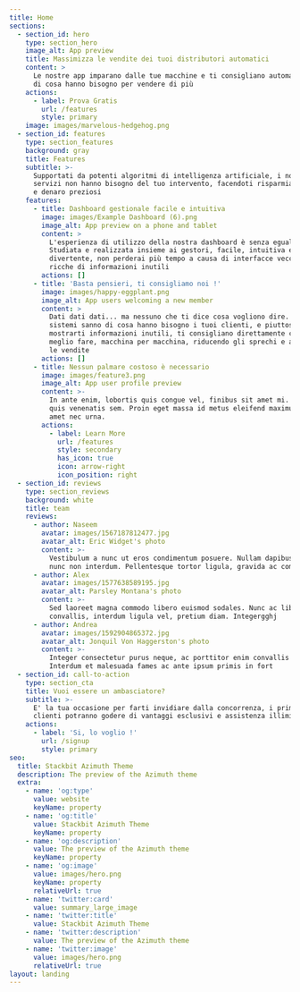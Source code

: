 ```yaml
---
title: Home
sections:
  - section_id: hero
    type: section_hero
    image_alt: App preview
    title: Massimizza le vendite dei tuoi distributori automatici
    content: >
      Le nostre app imparano dalle tue macchine e ti consigliano automaticamente
      di cosa hanno bisogno per vendere di più
    actions:
      - label: Prova Gratis
        url: /features
        style: primary
    image: images/marvelous-hedgehog.png
  - section_id: features
    type: section_features
    background: gray
    title: Features
    subtitle: >-
      Supportati da potenti algoritmi di intelligenza artificiale, i nostri
      servizi non hanno bisogno del tuo intervento, facendoti risparmiare tempo
      e denaro preziosi
    features:
      - title: Dashboard gestionale facile e intuitiva
        image: images/Example Dashboard (6).png
        image_alt: App preview on a phone and tablet
        content: >
          L'esperienza di utilizzo della nostra dashboard è senza eguali !
          Studiata e realizzata insieme ai gestori, facile, intuitiva e
          divertente, non perderai più tempo a causa di interfacce vecchie e
          ricche di informazioni inutili
        actions: []
      - title: 'Basta pensieri, ti consigliamo noi !'
        image: images/happy-eggplant.png
        image_alt: App users welcoming a new member
        content: >
          Dati dati dati... ma nessuno che ti dice cosa vogliono dire. I nostri
          sistemi sanno di cosa hanno bisogno i tuoi clienti, e piuttosto che
          mostrarti informazioni inutili, ti consigliano direttamente cosa è
          meglio fare, macchina per macchina, riducendo gli sprechi e aumentando
          le vendite
        actions: []
      - title: Nessun palmare costoso è necessario
        image: images/feature3.png
        image_alt: App user profile preview
        content: >-
          In ante enim, lobortis quis congue vel, finibus sit amet mi. Aenean
          quis venenatis sem. Proin eget massa id metus eleifend maximus sit
          amet nec urna.
        actions:
          - label: Learn More
            url: /features
            style: secondary
            has_icon: true
            icon: arrow-right
            icon_position: right
  - section_id: reviews
    type: section_reviews
    background: white
    title: team
    reviews:
      - author: Naseem
        avatar: images/1567187812477.jpg
        avatar_alt: Eric Widget's photo
        content: >-
          Vestibulum a nunc ut eros condimentum posuere. Nullam dapibus quis
          nunc non interdum. Pellentesque tortor ligula, gravida ac commodo eu.
      - author: Alex
        avatar: images/1577638589195.jpg
        avatar_alt: Parsley Montana's photo
        content: >-
          Sed laoreet magna commodo libero euismod sodales. Nunc ac libero
          convallis, interdum ligula vel, pretium diam. Integergghj
      - author: Andrea
        avatar: images/1592904865372.jpg
        avatar_alt: Jonquil Von Haggerston's photo
        content: >-
          Integer consectetur purus neque, ac porttitor enim convallis vitae.
          Interdum et malesuada fames ac ante ipsum primis in fort
  - section_id: call-to-action
    type: section_cta
    title: Vuoi essere un ambasciatore?
    subtitle: >-
      E' la tua occasione per farti invidiare dalla concorrenza, i primi 50
      clienti potranno godere di vantaggi esclusivi e assistenza illimitata
    actions:
      - label: 'Si, lo voglio !'
        url: /signup
        style: primary
seo:
  title: Stackbit Azimuth Theme
  description: The preview of the Azimuth theme
  extra:
    - name: 'og:type'
      value: website
      keyName: property
    - name: 'og:title'
      value: Stackbit Azimuth Theme
      keyName: property
    - name: 'og:description'
      value: The preview of the Azimuth theme
      keyName: property
    - name: 'og:image'
      value: images/hero.png
      keyName: property
      relativeUrl: true
    - name: 'twitter:card'
      value: summary_large_image
    - name: 'twitter:title'
      value: Stackbit Azimuth Theme
    - name: 'twitter:description'
      value: The preview of the Azimuth theme
    - name: 'twitter:image'
      value: images/hero.png
      relativeUrl: true
layout: landing
---
```

